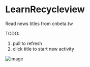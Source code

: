 <!--
 * @Author: JinXin aihenry2980@gmail.com
 * @Date: 2023-07-02 20:45:05
 * @LastEditors: JinXin aihenry2980@gmail.com
 * @LastEditTime: 2023-07-02 20:53:56
 * @FilePath: \LearnRecycleview\README.md
 * @Description: 这是默认设置,请设置`customMade`, 打开koroFileHeader查看配置 进行设置: https://github.com/OBKoro1/koro1FileHeader/wiki/%E9%85%8D%E7%BD%AE
-->
# LearnRecycleview
Read news titles from cnbeta.tw

TODO:
1. pull to refresh
2. click title to start new activity

![image](https://github.com/aihenry2980/LearnRecycleview/blob/master/Screenshot_20230702_204057_LearnRecycleview.png)
